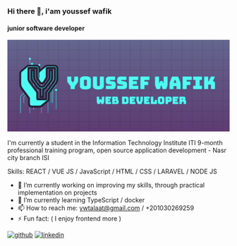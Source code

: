 ### Hi there 👋, i'am youssef wafik
#### junior software developer
![junior software developer](https://github.com/youssefwt/youssefwt/blob/main/logo.PNG)

I'm currently a student in the Information Technology Institute ITI 9-month professional training program, open source application development - Nasr city branch ISI



Skills: REACT / VUE JS /  JavaScript / HTML / CSS / LARAVEL / NODE JS

- 🔭 I’m currently working on improving my skills, through practical implementation on projects 
- 🌱 I’m currently learning TypeScript / docker 
- 📫 How to reach me: ywtalaat@gmail.com / +201030269259 
- ⚡ Fun fact: ( I enjoy frontend more ) 


[<img src='https://cdn.jsdelivr.net/npm/simple-icons@3.0.1/icons/github.svg' alt='github' height='40'>](https://github.com/youssefwt)  [<img src='https://cdn.jsdelivr.net/npm/simple-icons@3.0.1/icons/linkedin.svg' alt='linkedin' height='40'>](https://www.linkedin.com/in/youssef-wafik/)  

